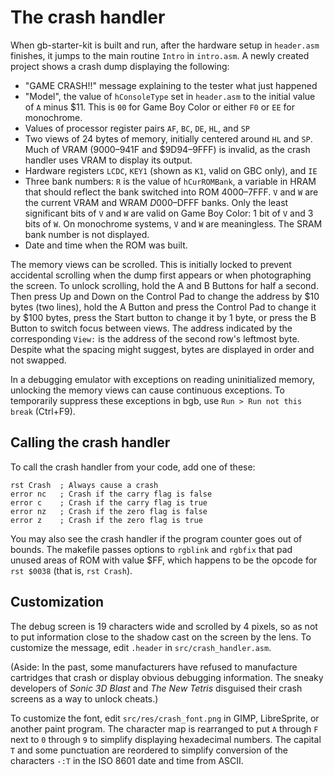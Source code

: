 The crash handler
=================

When gb-starter-kit is built and run, after the hardware setup in `header.asm` finishes, it jumps to the main routine `Intro` in `intro.asm`.
A newly created project shows a crash dump displaying the following:

* "GAME CRASH!!" message explaining to the tester what just happened
* "Model", the value of `hConsoleType` set in `header.asm` to the initial value of `A` minus $11.  This is `00` for Game Boy Color or either `F0` or `EE` for monochrome.
* Values of processor register pairs `AF`, `BC`, `DE`, `HL`, and `SP`
* Two views of 24 bytes of memory, initially centered around `HL` and `SP`.
  Much of VRAM ($9000–$941F and $9D94–9FFF) is invalid, as the crash handler uses VRAM to display its output.
* Hardware registers `LCDC`, `KEY1` (shown as `K1`, valid on GBC only), and `IE`
* Three bank numbers:
  `R` is the value of `hCurROMBank`, a variable in HRAM that should reflect the bank switched into ROM $4000–$7FFF.
  `V` and `W` are the current VRAM and WRAM $D000–$DFFF banks.
  Only the least significant bits of `V` and `W` are valid on Game Boy Color: 1 bit of `V` and 3 bits of `W`.
  On monochrome systems, `V` and `W` are meaningless.
  The SRAM bank number is not displayed.
* Date and time when the ROM was built.

The memory views can be scrolled.
This is initially locked to prevent accidental scrolling when the dump first appears or when photographing the screen.
To unlock scrolling, hold the A and B Buttons for half a second.
Then press Up and Down on the Control Pad to change the address by $10 bytes (two lines), hold the A Button and press the Control Pad to change it by $100 bytes, press the Start button to change it by 1 byte, or press the B Button to switch focus between views.
The address indicated by the corresponding `View:` is the address of the second row's leftmost byte.
Despite what the spacing might suggest, bytes are displayed in order and not swapped.

In a debugging emulator with exceptions on reading uninitialized memory, unlocking the memory views can cause continuous exceptions.
To temporarily suppress these exceptions in bgb, use `Run > Run not this break` (Ctrl+F9).

Calling the crash handler
-------------------------

To call the crash handler from your code, add one of these:

    rst Crash  ; Always cause a crash
    error nc   ; Crash if the carry flag is false
    error c    ; Crash if the carry flag is true
    error nz   ; Crash if the zero flag is false
    error z    ; Crash if the zero flag is true

You may also see the crash handler if the program counter goes out of bounds.
The makefile passes options to `rgblink` and `rgbfix` that pad unused areas of ROM with value $FF, which happens to be
the opcode for `rst $0038` (that is, `rst Crash`).

Customization
-------------

The debug screen is 19 characters wide and scrolled by 4 pixels, so as not to put information close to the shadow cast on the screen by the lens.
To customize the message, edit `.header` in `src/crash_handler.asm`.

(Aside: In the past, some manufacturers have refused to manufacture cartridges that crash or display obvious debugging information.
The sneaky developers of *Sonic 3D Blast* and *The New Tetris* disguised their crash screens as a way to unlock cheats.)

To customize the font, edit `src/res/crash_font.png` in GIMP, LibreSprite, or another paint program.
The character map is rearranged to put `A` through `F` next to `0` through `9` to simplify displaying hexadecimal numbers.
The capital `T` and some punctuation are reordered to simplify conversion of the characters `-:T` in the ISO 8601 date and time from ASCII.
